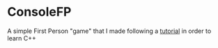 # ConsoleFP
A simple First Person "game" that I made following a [tutorial](https://www.youtube.com/watch?v=xW8skO7MFYw) in order to learn C++
